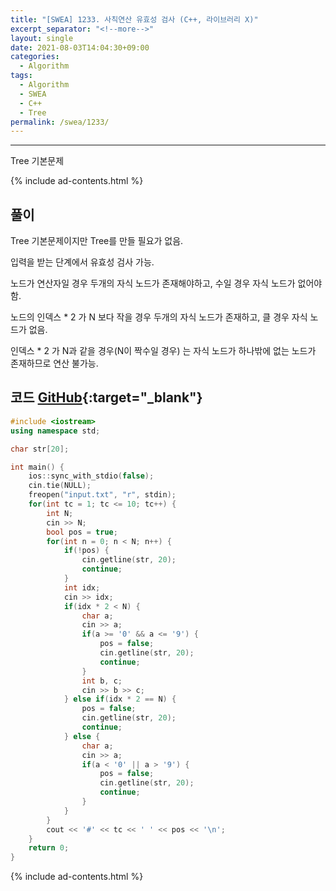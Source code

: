 ```yaml
---
title: "[SWEA] 1233. 사칙연산 유효성 검사 (C++, 라이브러리 X)"
excerpt_separator: "<!--more-->"
layout: single
date: 2021-08-03T14:04:30+09:00
categories:
  - Algorithm
tags:
  - Algorithm
  - SWEA
  - C++
  - Tree
permalink: /swea/1233/
---
```

---

Tree 기본문제

{% include ad-contents.html %}

## 풀이

Tree 기본문제이지만 Tree를 만들 필요가 없음.

입력을 받는 단계에서 유효성 검사 가능.

노드가 연산자일 경우 두개의 자식 노드가 존재해야하고, 수일 경우 자식 노드가 없어야함.

노드의 인덱스 * 2 가 N 보다 작을 경우 두개의 자식 노드가 존재하고, 클 경우 자식 노드가 없음.

인덱스 * 2 가 N과 같을 경우(N이 짝수일 경우) 는 자식 노드가 하나밖에 없는 노드가 존재하므로 연산 불가능.

<!--more-->

## 코드 [GitHub](https://github.com/unionyy/samsung-algorithm-21/blob/main/tree/basic-problems/arithmetic-check/main.cpp){:target="_blank"}

```cpp
#include <iostream>
using namespace std;

char str[20];

int main() {
    ios::sync_with_stdio(false);
    cin.tie(NULL);
    freopen("input.txt", "r", stdin);
    for(int tc = 1; tc <= 10; tc++) {
        int N;
        cin >> N;
        bool pos = true;
        for(int n = 0; n < N; n++) {
            if(!pos) {
                cin.getline(str, 20);
                continue;
            }
            int idx;
            cin >> idx;
            if(idx * 2 < N) {
                char a;
                cin >> a;
                if(a >= '0' && a <= '9') {
                    pos = false;
                    cin.getline(str, 20);
                    continue;
                }
                int b, c;
                cin >> b >> c;
            } else if(idx * 2 == N) {
                pos = false;
                cin.getline(str, 20);
                continue;
            } else {
                char a;
                cin >> a;
                if(a < '0' || a > '9') {
                    pos = false;
                    cin.getline(str, 20);
                    continue;
                }
            }
        }
        cout << '#' << tc << ' ' << pos << '\n';
    }
    return 0;
}
```

{% include ad-contents.html %}